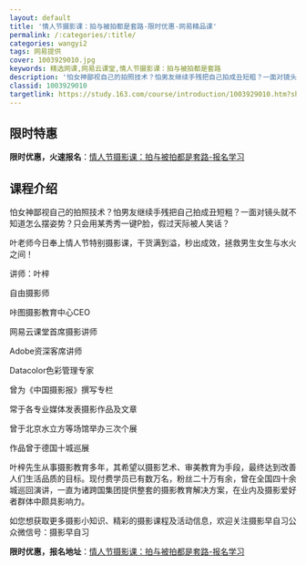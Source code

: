 ```yaml
---
layout: default
title: '情人节摄影课：拍与被拍都是套路-限时优惠-网易精品课'
permalink: /:categories/:title/
categories: wangyi2
tags: 网易提供
cover: 1003929010.jpg
keywords: 精选网课,网易云课堂,情人节摄影课：拍与被拍都是套路
description: '怕女神鄙视自己的拍照技术？怕男友继续手残把自己拍成丑短粗？一面对镜头就不知道怎么摆姿势？只会用某秀秀一键P脸，假过天际被'
classid: 1003929010
targetlink: https://study.163.com/course/introduction/1003929010.htm?share=1&shareId=1025206652&utm_campaign=share&utm_medium=iphoneShare&utm_source=&utm_u=1025206652
---
```


## 限时特惠

**限时优惠，火速报名**：[情人节摄影课：拍与被拍都是套路-报名学习](https://study.163.com/course/introduction/1003929010.htm?share=1&shareId=1025206652&utm_campaign=share&utm_medium=iphoneShare&utm_source=&utm_u=1025206652)

## 课程介绍

怕女神鄙视自己的拍照技术？怕男友继续手残把自己拍成丑短粗？一面对镜头就不知道怎么摆姿势？只会用某秀秀一键P脸，假过天际被人笑话？



叶老师今日奉上情人节特别摄影课，干货满到溢，秒出成效，拯救男生女生与水火之间！



讲师：叶梓



自由摄影师

咔图摄影教育中心CEO

网易云课堂首席摄影讲师

Adobe资深客席讲师

Datacolor色彩管理专家

曾为《中国摄影报》撰写专栏

常于各专业媒体发表摄影作品及文章

曾于北京水立方等场馆举办三次个展

作品曾于德国十城巡展



叶梓先生从事摄影教育多年，其希望以摄影艺术、审美教育为手段，最终达到改善人们生活品质的目标。现付费学员已有数万名，粉丝二十万有余，曾在全国四十余城巡回演讲，一直为诸跨国集团提供整套的摄影教育解决方案，在业内及摄影爱好者群体中颇具影响力。



如您想获取更多摄影小知识、精彩的摄影课程及活动信息，欢迎关注摄影早自习公众微信号：摄影早自习

**限时优惠，报名地址**：[情人节摄影课：拍与被拍都是套路-报名学习](https://study.163.com/course/introduction/1003929010.htm?share=1&shareId=1025206652&utm_campaign=share&utm_medium=iphoneShare&utm_source=&utm_u=1025206652)

